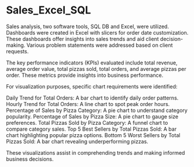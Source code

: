 # Sales_Excel_SQL

Sales analysis, two software tools, SQL DB and Excel, were utilized. Dashboards were created in Excel with slicers for order date customization. These dashboards offer insights into sales trends and aid client decision-making. Various problem statements were addressed based on client requests.

The key performance indicators (KPIs) evaluated include total revenue, average order value, total pizzas sold, total orders, and average pizzas per order. These metrics provide insights into business performance.

For visualization purposes, specific chart requirements were identified:

Daily Trend for Total Orders: A bar chart to identify daily order patterns.
Hourly Trend for Total Orders: A line chart to spot peak order hours.
Percentage of Sales by Pizza Category: A pie chart to understand category popularity.
Percentage of Sales by Pizza Size: A pie chart to gauge size preferences.
Total Pizzas Sold by Pizza Category: A funnel chart to compare category sales.
Top 5 Best Sellers by Total Pizzas Sold: A bar chart highlighting popular pizza options.
Bottom 5 Worst Sellers by Total Pizzas Sold: A bar chart revealing underperforming pizzas.

These visualizations assist in comprehending trends and making informed business decisions.
